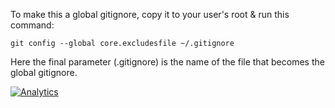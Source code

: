 To make this a global gitignore, copy it to your user's root & run this command:

    git config --global core.excludesfile ~/.gitignore

Here the final parameter (.gitignore) is the name of the file that becomes the global gitignore.

[![Analytics](https://ga-beacon.appspot.com/UA-29080462-2/the-one-true-gitignore/readme?pixel)](https://github.com/igrigorik/ga-beacon)
